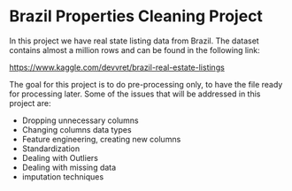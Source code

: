 # Brazil Properties Cleaning Project

In this project we have real state listing data from Brazil. The dataset contains almost a million rows and can be found in the following link:

https://www.kaggle.com/devvret/brazil-real-estate-listings

The goal for this project is to do pre-processing only, to have the file ready for processing later.
Some of the issues that will be addressed in this project are:

- Dropping unnecessary columns
- Changing columns data types
- Feature engineering, creating new columns
- Standardization
- Dealing with Outliers
- Dealing with missing data
- imputation techniques
